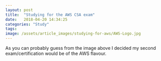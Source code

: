 ```yaml
---
layout: post
title:  "Studying for the AWS CSA exam"
date:   2018-04-20 14:34:25
categories: "Study"
tags: 
image: /assets/article_images/studying-for-aws/AWS-Logo.jpg
---
```


As you can probably guess from the image above I decided my second exam/certification would be of the AWS flavour.


